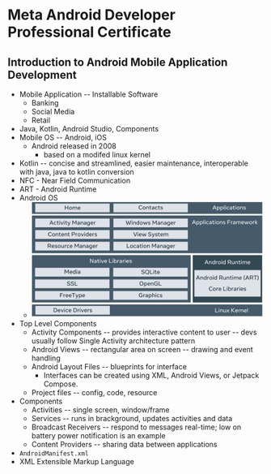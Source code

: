 # Meta Android Developer Professional Certificate

## Introduction to Android Mobile Application Development

- Mobile Application -- Installable Software
  - Banking
  - Social Media
  - Retail
- Java, Kotlin, Android Studio, Components
- Mobile OS -- Android, iOS
  - Android released in 2008
    - based on a modifed linux kernel
- Kotlin -- concise and streamlined, easier maintenance, interoperable with java, java to kotlin conversion
- NFC - Near Field Communication
- ART - Android Runtime
- Android OS
  - ![](assets/2025-08-08-14-56-31.png)
- Top Level Components
  - Activity Components -- provides interactive content to user -- devs usually follow Single Activity architecture pattern
  - Android Views -- rectangular area on screen -- drawing and event handling
  - Android Layout Files -- blueprints for interface
    - Interfaces can be created using XML, Android Views, or Jetpack Compose. 
  - Project files -- config, code, resource
- Components
  - Activities -- single screen, window/frame
  - Services -- runs in brackground, updates activities and data
  - Broadcast Receivers -- respond to messages real-time; low on battery power notification is an example
  - Content Providers -- sharing data between applications
- `AndroidManifest.xml`
- XML Extensible Markup Language